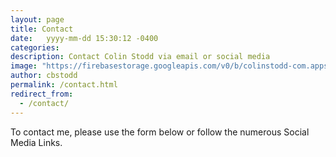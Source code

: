 ```yaml
---
layout: page
title: Contact
date:   yyyy-mm-dd 15:30:12 -0400
categories:
description: Contact Colin Stodd via email or social media
image: "https://firebasestorage.googleapis.com/v0/b/colinstodd-com.appspot.com/o/imageGallery%2F2019%2Fcolin_dog_square-min.jpg?alt=media&token=5d62febe-107a-4920-a474-dead2d21374a"
author: cbstodd
permalink: /contact.html
redirect_from:
  - /contact/
---
```


To contact me, please use the form below or follow the numerous Social Media Links.

<a href="#getInTouch" style="border-bottom:none;"><i class="fad fa-hand-point-down" style="font-size:3rem;"></i></a>
